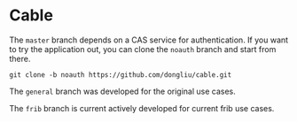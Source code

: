 Cable
=====
The `master` branch depends on a CAS service for authentication. If you want to try the application out, you can clone the `noauth` branch and start from there.

`git clone -b noauth https://github.com/dongliu/cable.git`

The `general` branch was developed for the original use cases.

The `frib` branch is current actively developed for current frib use cases.
